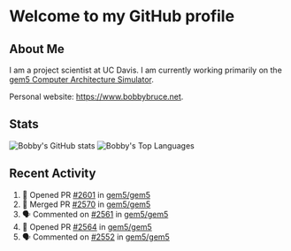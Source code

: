# Welcome to my GitHub profile

## About Me

I am a project scientist at UC Davis. I am currently working primarily on the [gem5 Computer Architecture Simulator](https://github.com/gem5).

Personal website: <https://www.bobbybruce.net>.

## Stats

![Bobby's GitHub stats](https://github-readme-stats.vercel.app/api?username=bobbyrbruce&show_icons=true&theme=responsive&include_all_commits=true&count_private=true&show=reviews&disable_animations=true)
![Bobby's Top Languages ](https://github-readme-stats.vercel.app/api/top-langs/?username=bobbyrbruce&layout=compact&theme=responsive&count_private=true&langs_count=10&disable_animations=true)

## Recent Activity

<!--START_SECTION:activity-->
1. 💪 Opened PR [#2601](https://github.com/gem5/gem5/pull/2601) in [gem5/gem5](https://github.com/gem5/gem5)
2. 🎉 Merged PR [#2570](https://github.com/gem5/gem5/pull/2570) in [gem5/gem5](https://github.com/gem5/gem5)
3. 🗣 Commented on [#2561](https://github.com/gem5/gem5/pull/2561#issuecomment-3246802333) in [gem5/gem5](https://github.com/gem5/gem5)
4. 💪 Opened PR [#2564](https://github.com/gem5/gem5/pull/2564) in [gem5/gem5](https://github.com/gem5/gem5)
5. 🗣 Commented on [#2552](https://github.com/gem5/gem5/pull/2552#issuecomment-3221397905) in [gem5/gem5](https://github.com/gem5/gem5)
<!--END_SECTION:activity-->
